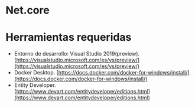 # Net.core

# Herramientas requeridas
  - Entorno de desarrollo: Visual Studio 2019(preview). [https://visualstudio.microsoft.com/es/vs/preview/](https://visualstudio.microsoft.com/es/vs/preview/)
  - Docker Desktop.
[https://docs.docker.com/docker-for-windows/install/](https://docs.docker.com/docker-for-windows/install/)
  - Entity Developer. [https://www.devart.com/entitydeveloper/editions.html](https://www.devart.com/entitydeveloper/editions.html) 
   
